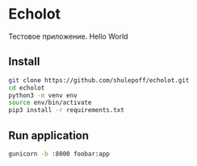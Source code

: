 # Echolot
Тестовое приложение. Hello World

## Install
```bash
git clone https://github.com/shulepoff/echolot.git
cd echolot
python3 -m venv env 
source env/bin/activate
pip3 install -r requirements.txt
```
## Run application
```bash
gunicorn -b :8000 foobar:app
```

